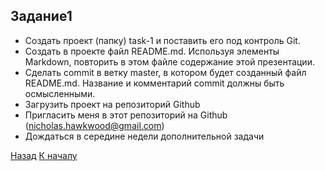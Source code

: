 ## Задание1

* Создать проект (папку) task-1 и поставить его под контроль Git.
* Создать в проекте файл README.md. Используя элементы
Markdown, повторить в этом файле содержание этой презентации.
* Сделать commit в ветку master, в котором будет созданный файл
README.md. Название и комментарий commit должны быть
осмысленными.
* Загрузить проект на репозиторий Github
* Пригласить меня в этот репозиторий на Github 
(nicholas.hawkwood@gmail.com)
* Дождаться в середине недели дополнительной задачи

[Назад](README-9.md)    [К началу](README.md)